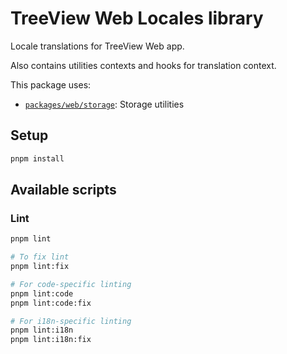 # TreeView Web Locales library

Locale translations for TreeView Web app.

Also contains utilities contexts and hooks for translation context.

This package uses:

- [`packages/web/storage`](../web/storage): Storage utilities

## Setup

```bash
pnpm install
```

## Available scripts

### Lint

```bash
pnpm lint

# To fix lint
pnpm lint:fix

# For code-specific linting
pnpm lint:code
pnpm lint:code:fix

# For i18n-specific linting
pnpm lint:i18n
pnpm lint:i18n:fix
```

